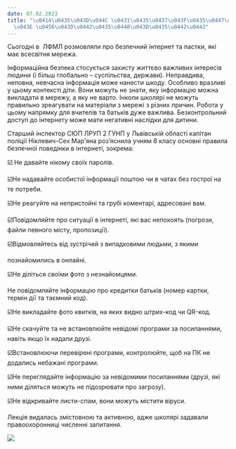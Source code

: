 ```yaml
---
date: 07.02.2023
title: "\u0414\u0435\u043D\u044C \u0431\u0435\u0437\u043F\u0435\u0447\u043D\u043E\u0433\
  \u043E \u0456\u043D\u0442\u0435\u0440\u043D\u0435\u0442\u0443"
---
```

Сьогодні в  ЛФМЛ розмовляли про безпечний інтернет та пастки, які має всесвітня мережа.

Інформаційна безпека стосується захисту життєво важливих інтересів людини (і більш глобально – суспільства, держави). Неправдива, неповна, невчасна інформація може нанести шкоду. Особливо вразливі у цьому контексті діти. Вони можуть не знати, яку інформацію можна викладати в мережу, а яку не варто. Інколи школярі не можуть правильно зреагувати на матеріали з мережі з різних причин. Робота у цьому напрямку для вчителів та батьків дуже важлива. Безконтрольний доступ до інтернету може мати негативні наслідки для дитини.

Старший інспектор СЮП ЛРУП 2 ГУНП у Львівській області капітан поліції Ніклевич-Сех Мар'яна роз’яснила учням 8 класу основні правила безпечної поведінки в інтернеті, зокрема:

☑️ Не давайте нікому своїх паролів.

☑️Не надавайте особистої інформації поштою чи в чатах без гострої на те потреби.

☑️Не реагуйте на непристойні та грубі коментарі, адресовані вам.

☑️Повідомляйте про ситуації в інтернеті, які вас непокоять (погрози, файли певного місту, пропозиції).

☑️Відмовляйтесь від зустрічей з випадковими людьми, з якими

познайомились в онлайні.

☑️Не діліться своїми фото з незнайомцями.

Не повідомляйте інформацію про кредитки батьків (номер картки, термін дії та таємний код).

☑️Не викладайте фото квитків, на яких видно штрих-код чи QR-код.

☑️Не скачуйте та не встановлюйте невідомі програми за посиланнями, навіть якщо їх надали друзі.

☑️Встановлюючи перевірені програми, контролюйте, щоб на ПК не додались небажані програми.

☑️Не переглядайте інформацію за невідомими посиланнями (друзі, які ними діляться можуть не підозрювати про загрозу).

☑️Не відкривайте листи-спам, вони можуть містити віруси.

Лекція видалась змістовною та активною, адже школярі задавали правоохоронниці численні запитання.

![](/files/день-безпечного-інте-безпечний-інтернет.png)